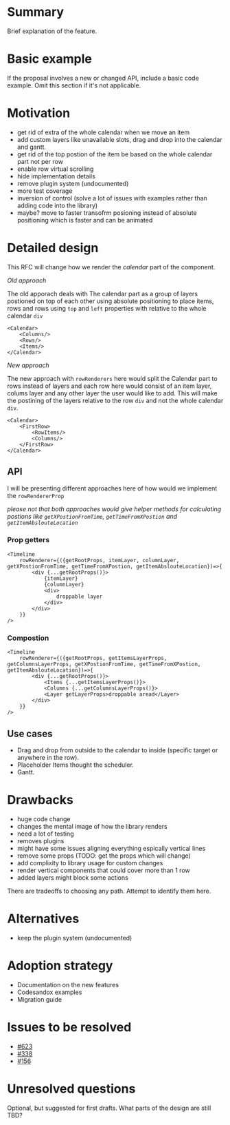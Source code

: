 # Summary

Brief explanation of the feature.

# Basic example

If the proposal involves a new or changed API, include a basic code example.
Omit this section if it's not applicable.

# Motivation

- get rid of extra of the whole calendar when we move an item
- add custom layers like unavailable slots, drag and drop into the calendar and gantt.
- get rid of the top postion of the item be based on the whole calendar part not per row
- enable row virtual scrolling
- hide implementation details
- remove plugin system (undocumented)
- more test coverage 
- inversion of control (solve a lot of issues with examples rather than adding code into the library)
- maybe? move to faster transofrm posioning instead of absolute positioning which is faster and can be animated

# Detailed design

<!-- This is the bulk of the RFC. Explain the design in enough detail for somebody
familiar with React to understand, and for somebody familiar with the
implementation to implement. This should get into specifics and corner-cases,
and include examples of how the feature is used. Any new terminology should be
defined here. -->

This RFC will change how we render the *calendar* part of the component.

_*Old approach*_

The old apporach deals with The calendar part as a group of layers postioned on top of each other using absolute positioning to place items, rows and rows using `top` and `left` properties with relative to the whole calendar `div`

```
<Calendar>
    <Columns/>
    <Rows/>
    <Items/>
</Calendar>
```

_*New approach*_

The new approach with `rowRenderers` here would split the Calendar part to rows instead of layers and each row here would consist of an item layer, colums layer and any other layer the user would like to add. This will make the postining of the layers relative to the row `div` and not the whole calendar `div`.

```
<Calendar>
    <FirstRow>
        <RowItems/>
        <Columns/>
    </FirstRow>
</Calendar>
```

## API

I will be presenting different approaches here of how would we implement the `rowRendererProp`

_please not that both approaches would give helper methods for calculating postions like `getXPostionFromTime`, `getTimeFromXPostion` and `getItemAbslouteLocation`_

### Prop getters

```
<Timeline
    rowRenderer={({getRootProps, itemLayer, columnLayer, getXPostionFromTime, getTimeFromXPostion, getItemAbslouteLocation})=>{
        <div {...getRootProps()}>
            {itemLayer}
            {columnLayer}
            <div>
                droppable layer
            </div>
        </div>
    }}
/>
```

### Compostion

```
<Timeline
    rowRenderer={({getRootProps, getItemsLayerProps, getColumnsLayerProps, getXPostionFromTime, getTimeFromXPostion, getItemAbslouteLocation})=>{
        <div {...getRootProps()}>
            <Items {...getItemsLayerProps()}>
            <Columns {...getColumnsLayerProps()}>
            <Layer getLayerProps>droppable aread</Layer>
        </div>
    }}
/>
```

## Use cases 
- Drag and drop from outside to the calendar to inside (specific target or anywhere in the row).
- Placeholder Items thought the scheduler.
- Gantt.

# Drawbacks

- huge code change
- changes the mental image of how the library renders
- need a lot of testing
- removes plugins
- might have some issues aligning everything espically vertical lines
- remove some props (TODO: get the props which will change)
- add complixity to library usage for custom changes
- render vertical components that could cover more than 1 row
- added layers might block some actions

There are tradeoffs to choosing any path. Attempt to identify them here.

# Alternatives

- keep the plugin system (undocumented)

# Adoption strategy

<!-- If we implement this proposal, how will existing React developers adopt it? Is
this a breaking change? Can we write a codemod? Should we coordinate with
other projects or libraries? -->

- Documentation on the new features
- Codesandox examples
- Migration guide

<!-- # How we teach this

What names and terminology work best for these concepts and why? How is this
idea best presented? As a continuation of existing React patterns?

- Documentation on the new features
- Codesandox examples
- Migration guide -->

# Issues to be resolved

- [#623](https://github.com/namespace-ee/react-calendar-timeline/issues/623)
- [#338](https://github.com/namespace-ee/react-calendar-timeline/issues/338)
- [#156](https://github.com/namespace-ee/react-calendar-timeline/issues/156)

# Unresolved questions

Optional, but suggested for first drafts. What parts of the design are still
TBD?